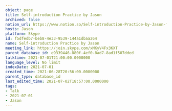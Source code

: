 ```yaml
---
object: page
title: Self-introduction Practice by Jason
archived: false
notion_url: https://www.notion.so/Self-introduction-Practice-by-Jason-f5dfedb7beb84e339539144a1dbaa264
hosts: Jason
platform: Skype
id: f5dfedb7-beb8-4e33-9539-144a1dbaa264
name: Self-introduction Practice by Jason
meeting_link: https://join.skype.com/xMKyV4Fx3KXT
parent_database_id: e9339446-880f-4ef0-8ad7-8ad1f507dded
talktime: 2021-07-01T21:00:00.0000000
language_level: No limit
indexDate: 2021-07-01
created_time: 2021-06-28T20:56:00.0000000
parent_type: database_id
last_edited_time: 2021-07-02T18:57:00.0000000
tags:
- Talk
- 2021-07-01
- Jason
---
```







